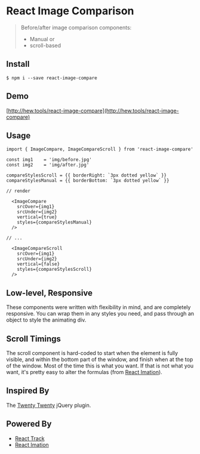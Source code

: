 # React Image Comparison

> Before/after image comparison components: <br>
> - Manual or
> - scroll-based

## Install

```
$ npm i --save react-image-compare
```

## Demo

[http://hew.tools/react-image-compare](http://hew.tools/react-image-compare)

## Usage

```
import { ImageCompare, ImageCompareScroll } from 'react-image-compare'

const img1    = 'img/before.jpg'
const img2    = 'img/after.jpg'

compareStylesScroll = {{ borderRight: `3px dotted yellow` }}
compareStylesManual = {{ borderBottom: `3px dotted yellow` }}

// render

  <ImageCompare
    srcOver={img1}
    srcUnder={img2}
    vertical={true}
    styles={compareStylesManual}
  />

// ...

  <ImageCompareScroll
    srcOver={img1}
    srcUnder={img2}
    vertical={false}
    styles={compareStylesScroll}
  />

```

## Low-level, Responsive

These components were written with flexibility in mind, and are completely responsive.
You can wrap them in any styles you need, and pass through an object to style the animating div.

## Scroll Timings

The scroll component is hard-coded to start when the element is fully visible, and within the
bottom part of the window, and finish when at the top of the window. Most of the time this is what you want.
If that is not what you want, it's pretty easy to alter the formulas (from [React Imation](http://github.com/gilbox/react-imation)).


## Inspired By

The [Twenty Twenty](http://zurb.com/playground/twentytwenty) jQuery plugin.

## Powered By

- [React Track](https://github.com/gilbox/react-track)
- [React Imation](https://github.com/gilbox/react-imation)

